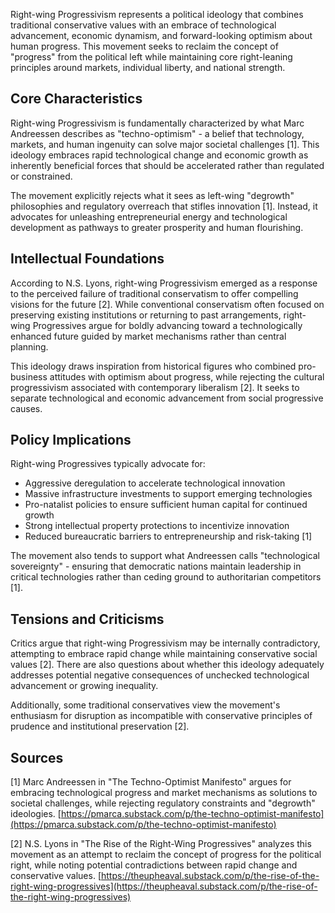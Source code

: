 Right-wing Progressivism represents a political ideology that combines traditional conservative values with an embrace of technological advancement, economic dynamism, and forward-looking optimism about human progress. This movement seeks to reclaim the concept of "progress" from the political left while maintaining core right-leaning principles around markets, individual liberty, and national strength.

## Core Characteristics

Right-wing Progressivism is fundamentally characterized by what Marc Andreessen describes as "techno-optimism" - a belief that technology, markets, and human ingenuity can solve major societal challenges [1]. This ideology embraces rapid technological change and economic growth as inherently beneficial forces that should be accelerated rather than regulated or constrained.

The movement explicitly rejects what it sees as left-wing "degrowth" philosophies and regulatory overreach that stifles innovation [1]. Instead, it advocates for unleashing entrepreneurial energy and technological development as pathways to greater prosperity and human flourishing.

## Intellectual Foundations

According to N.S. Lyons, right-wing Progressivism emerged as a response to the perceived failure of traditional conservatism to offer compelling visions for the future [2]. While conventional conservatism often focused on preserving existing institutions or returning to past arrangements, right-wing Progressives argue for boldly advancing toward a technologically enhanced future guided by market mechanisms rather than central planning.

This ideology draws inspiration from historical figures who combined pro-business attitudes with optimism about progress, while rejecting the cultural progressivism associated with contemporary liberalism [2]. It seeks to separate technological and economic advancement from social progressive causes.

## Policy Implications

Right-wing Progressives typically advocate for:

- Aggressive deregulation to accelerate technological innovation
- Massive infrastructure investments to support emerging technologies
- Pro-natalist policies to ensure sufficient human capital for continued growth
- Strong intellectual property protections to incentivize innovation
- Reduced bureaucratic barriers to entrepreneurship and risk-taking [1]

The movement also tends to support what Andreessen calls "technological sovereignty" - ensuring that democratic nations maintain leadership in critical technologies rather than ceding ground to authoritarian competitors [1].

## Tensions and Criticisms

Critics argue that right-wing Progressivism may be internally contradictory, attempting to embrace rapid change while maintaining conservative social values [2]. There are also questions about whether this ideology adequately addresses potential negative consequences of unchecked technological advancement or growing inequality.

Additionally, some traditional conservatives view the movement's enthusiasm for disruption as incompatible with conservative principles of prudence and institutional preservation [2].

## Sources

[1] Marc Andreessen in "The Techno-Optimist Manifesto" argues for embracing technological progress and market mechanisms as solutions to societal challenges, while rejecting regulatory constraints and "degrowth" ideologies. [https://pmarca.substack.com/p/the-techno-optimist-manifesto](https://pmarca.substack.com/p/the-techno-optimist-manifesto)

[2] N.S. Lyons in "The Rise of the Right-Wing Progressives" analyzes this movement as an attempt to reclaim the concept of progress for the political right, while noting potential contradictions between rapid change and conservative values. [https://theupheaval.substack.com/p/the-rise-of-the-right-wing-progressives](https://theupheaval.substack.com/p/the-rise-of-the-right-wing-progressives)